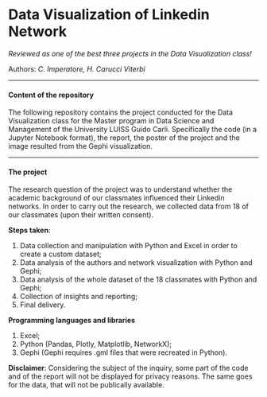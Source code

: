 # Data Visualization of Linkedin Network
*Reviewed as one of the best three projects in the Data Visualization class!*

Authors: *C. Imperatore, H. Carucci Viterbi*

----
#### Content of the repository
The following repository contains the project conducted for the Data Visualization class for the Master program in Data Science and Management of the University LUISS Guido Carli. Specifically the code (in a Jupyter Notebook format), the report, the poster of the project and the image resulted from the Gephi visualization. 

---

#### The project
The research question of the project was to understand whether the academic background of our classmates influenced their Linkedin networks. In order to carry out the research, we collected data from 18 of our classmates (upon their written consent). 

**Steps taken**:
1. Data collection and manipulation with Python and Excel in order to create a custom dataset;
2. Data analysis of the authors and network visualization with Python and Gephi;
3. Data analysis of the whole dataset of the 18 classmates with Python and Gephi;
4. Collection of insights and reporting;
5. Final delivery.

**Programming languages and libraries**
1. Excel;
2. Python (Pandas, Plotly, Matplotlib, NetworkX);
3. Gephi (Gephi requires .gml files that were recreated in Python).

**Disclaimer**:
Considering the subject of the inquiry, some part of the code and of the report will not be displayed for privacy reasons. 
The same goes for the data, that will not be publically available. 
